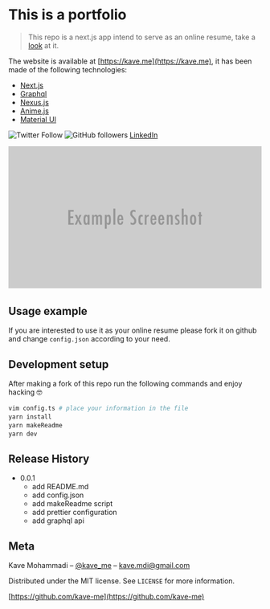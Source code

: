 # This is a portfolio
> This repo is a next.js app intend to serve as an online resume, take a [look](https://kave.me) at it.

The website is available at [https://kave.me](https://kave.me), it has been made of the following technologies:
* [Next.js](https://nextjs.org)
* [Graphql](https://graphql.org)
* [Nexus.js](https://nexusjs.org)
* [Anime.js](https://animejs.com)
* [Material UI](https://material-ui.com)

![Twitter Follow](https://img.shields.io/twitter/follow/kave_me?style=social)
![GitHub followers](https://img.shields.io/github/followers/kave-me?style=social)
[LinkedIn](https://www.linkedin.com/in/kavemohammadi)


![](portfolio.png)

## Usage example

If you are interested to use it as your online resume please fork it on github and change `config.json` according to your need.

## Development setup

After making a fork of this repo run the following commands and enjoy hacking 🤓

```sh
vim config.ts # place your information in the file
yarn install
yarn makeReadme
yarn dev
```

## Release History

* 0.0.1
    * add README.md
    * add config.json
    * add makeReadme script
    * add prettier configuration
    * add graphql api

## Meta

Kave Mohammadi – [@kave_me](https://twitter.com/kave_me) – kave.mdi@gmail.com

Distributed under the MIT license. See ``LICENSE`` for more information.

[https://github.com/kave-me](https://github.com/kave-me)

